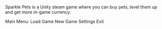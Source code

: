 Sparkle Pets is a Unity steam game where you can buy pets, level them up and get more in-game currency.

Main Menu:
Load Game
New Game
Settings
Exit
